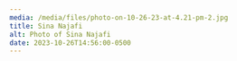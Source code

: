 ```yaml
---
media: /media/files/photo-on-10-26-23-at-4.21-pm-2.jpg
title: Sina Najafi
alt: Photo of Sina Najafi
date: 2023-10-26T14:56:00-0500
---
```

